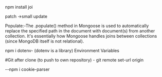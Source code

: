 npm install joi

patch ->small update

Populate:-The .populate() method in Mongoose is used to automatically replace the specified path in the document with document(s) from another collection. It's essentially how Mongoose handles joins between collections (since MongoDB itself is not relational).

npm i dotenv- (dotenv  is a library)
Environment Variables








#Git after clone (to push to own repository) - git remote set-url origin <url>


--npm i cookie-parser